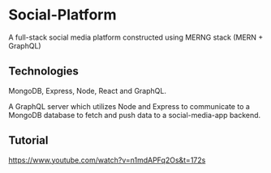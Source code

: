 # Social-Platform
A full-stack social media platform constructed using MERNG stack (MERN + GraphQL)

## Technologies 
MongoDB, Express, Node, React and GraphQL.

A GraphQL server which utilizes Node and Express to communicate to a MongoDB database to fetch and push data to a social-media-app backend. 


## Tutorial 
https://www.youtube.com/watch?v=n1mdAPFq2Os&t=172s